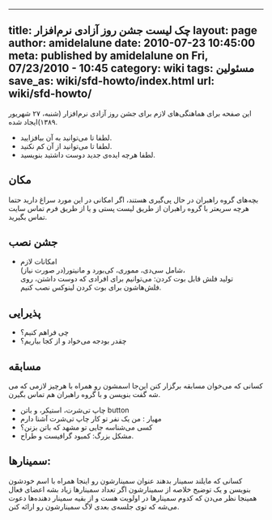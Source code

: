 ----------
title: چک لیست جشن روز آزادی نرم‌افزار
layout: page
author: amidelalune
date: 2010-07-23 10:45:00
meta: published by amidelalune on Fri, 07/23/2010 - 10:45
category: wiki
tags: مسئولین
save_as: wiki/sfd-howto/index.html
url: wiki/sfd-howto/
----------
این صفحه برای هماهنگی‌های لازم برای جشن روز آزادی نرم‌افزار (شنبه، ۲۷ شهریور ۱۳۸۹)ایجاد شده.  

* لطفا تا می‌توانید به آن بیافزایید.  
* لطفا تا می‌توانید از آن کم نکنید.  
* لطفا هرچه ایده‌ی جدید دوست داشتید بنویسید.

## مکان  
بچه‌های گروه راهبران در حال پی‌گیری هستند، اگر امکانی در این مورد سراغ دارید حتما هرچه سریعتر با گروه راهبران از طریق لیست پستی و یا از طریق فرم تماس سایت تماس بگیرید.

## جشن نصب  

* امکانات لازم  
  شامل سی‌دی، مموری، کی‌بورد و مانیتور(در صورت نیاز)،  
تولید فلش قابل بوت کردن: می‌توانیم برای افرادی که دوست داشتن، روی فلش‌هاشون
برای بوت کردن لینوکس نصب کنیم.

## پذیرایی  

* چی فراهم کنیم؟  
* چقدر بودجه می‌خواد و از کجا بیاریم؟

## مسابقه  

کسانی که می‌خوان مسابقه برگزار کنن این‌جا اسمشون رو همراه با هرچیز لازمی که می
شه گفت بنویسن و با گروه راهبران هم تماس بگیرن.

* چاپ تی‌شرت، استیکر، و باتن button  
* مهیار : من یک نفر تو کار چاپ تی‌شرت آشنا دارم  
* کسی می‌شناسه جایی تو مشهد که باتن بزنن؟  
* مشکل بزرگ: کمبود گرافیست و طراح.

## سمینار‌ها:  

کسانی که مایلند سمینار بدهند عنوان سمینارشون رو اینجا همراه با اسم خودشون بنویسن و یک توضیح خلاصه از سمینارشون اگر تعداد سمینار‌ها زیاد بشه اعضای فعال همینجا نظر می‌دن که کدوم سمینارها در اولویت هست و از بقیه سمینار دهنده‌ها دعوت می‌شه که توی جلسه‌ی بعدی لاگ سمینارشون رو ارائه کنن.
